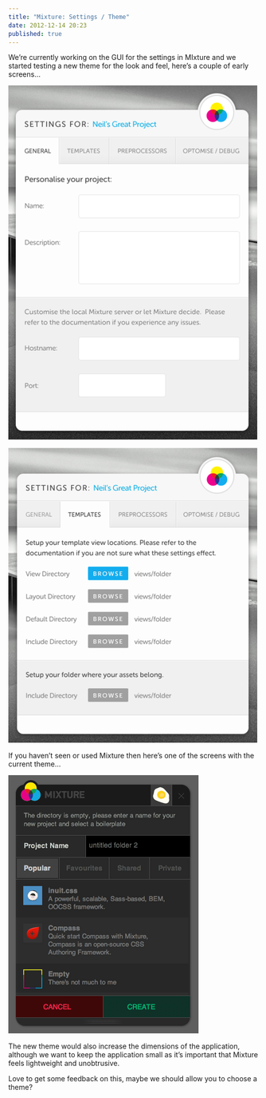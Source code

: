```yaml
---
title: "Mixture: Settings / Theme"
date: 2012-12-14 20:23
published: true
---
```


We&#8217;re currently working on the GUI for the settings in MIxture and we started testing a new theme for the look and feel, here&#8217;s a couple of early screens&#8230;

![](/assets/img/mixture_mf1etrSlfS1r58dia.png)

![](/assets/img/mixture_mf1ev2Rsiu1r58dia.png)

If you haven&#8217;t seen or used Mixture then here&#8217;s one of the screens with the current theme&#8230;

![](/assets/img/mixture_mf1ew2JuFV1r58dia.png)

The new theme would also increase the dimensions of the application, although we want to keep the application small as it&#8217;s important that Mixture feels lightweight and unobtrusive.

Love to get some feedback on this, maybe we should allow you to choose a theme?